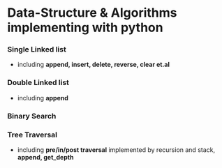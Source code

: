 # Data-Structure & Algorithms implementing with python

### Single Linked list
 - including **append, insert, delete, reverse, clear et.al**
### Double Linked list
 - including **append**
### Binary Search
### Tree Traversal
 - including **pre/in/post traversal** implemented by recursion and stack, **append, get_depth**
